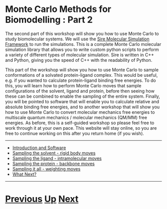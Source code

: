 
# Monte Carlo Methods for Biomodelling : Part 2

The second part of this workshop will show you how to use Monte Carlo to study biomolecular systems. We will use the [Sire Molecular Simulation Framework](http://siremol.org) to run the simulations. This is a complete Monte Carlo molecular simulation library that allows you to write custom python scripts to perform a variety of different types of molecular simulation. Sire is written in C++ and Python, giving you the speed of C++ with the readability of Python.

This part of the workshop will show you how to use Monte Carlo to sample conformations of a solvated protein-ligand complex. This would be useful, e.g. if you wanted to calculate protein-ligand binding free energies. To do this, you will learn how to perform Monte Carlo moves that sample configurations of the solvent, ligand and protein, before then seeing how these can be combined to enable the sampling of the entire system. Finally, you will be pointed to software that will enable you to calculate relative and absolute binding free energies, and to another workshop that will show you how to use Monte Carlo to convert molecular mechanics free energies to multiscale quantum mechanics / molecular mechanics (QM/MM) free energies. As before, this is a self-guided workshop so please feel free to work through it at your own pace. This website will stay online, so you are free to continue working on this after you return home (if you wish).

***

* [Introduction and Software](intro.md)
* [Sampling the solvent - rigid body moves](rigid.md)
* [Sampling the ligand - intramolecular moves](intra.md)
* [Sampling the protein - backbone moves](backbone.md)
* [Sampling it all - weighting moves](weight.md)
* [What Next?](whatnext.md)

***

# [Previous](../README.md) [Up](../README.md) [Next](intro.md)
